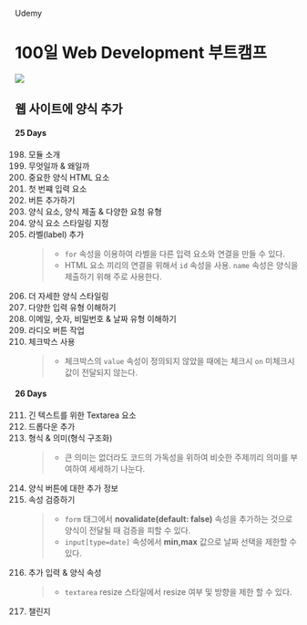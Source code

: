 Udemy

# 100일 Web Development 부트캠프

[<img src="https://img.shields.io/badge/github-%23121011.svg?style=for-the-badge&logo=github&logoColor=white" />](https://github.com/academind/100-days-of-web-development/)

## 웹 사이트에 양식 추가

#### 25 Days

198. 모듈 소개
199. 무엇일까 & 왜일까
200. 중요한 양식 HTML 요소
201. 첫 번쨰 입력 요소
202. 버튼 추가하기
203. 양식 요소, 양식 제출 & 다양한 요청 유형
204. 양식 요소 스타일링 지정
205. 라벨(label) 추가
     > - `for` 속성을 이용하여 라벨을 다른 입력 요소와 연결을 만들 수 있다.
     > - HTML 요소 끼리의 연결을 위해서 `id` 속성을 사용. `name` 속성은 양식을 제출하기 위해 주로 사용한다.
206. 더 자세한 양식 스타일링
207. 다양한 입력 유형 이해하기
208. 이메일, 숫자, 비밀번호 & 날짜 유형 이해하기
209. 라디오 버튼 작업
210. 체크박스 사용
     > - 체크박스의 `value` 속성이 정의되지 않았을 때에는 체크시 `on` 미체크시 값이 전달되지 않는다.

#### 26 Days

211. 긴 텍스트를 위한 Textarea 요소
212. 드롭다운 추가
213. 형식 & 의미(형식 구조화)
     > - 큰 의미는 없더라도 코드의 가독성을 위하여 비슷한 주제끼리 의미를 부여하여 세세하기 나눈다.
214. 양식 버튼에 대한 추가 정보
215. 속성 검증하기
     > - `form` 태그에서 **novalidate(default: false)** 속성을 추가하는 것으로 양식이 전달될 때 검증을 피할 수 있다.
     > - `input[type=date]` 속성에서 **min,max** 값으로 날짜 선택을 제한할 수 있다.
216. 추가 입력 & 양식 속성
     > - `textarea` resize 스타일에서 resize 여부 및 방향을 제한 할 수 있다.
217. 챌린지

